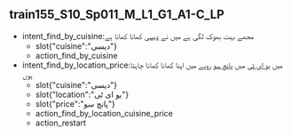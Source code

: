## train155_S10_Sp011_M_L1_G1_A1-C_LP
* intent_find_by_cuisine:مجھے بہت بھوک لگی ہے میں نے [دیسی](cuisine) کھانا کھانا ہے
	- slot{"cuisine":"دیسی"}
	- action_find_by_cuisine
* intent_find_by_location_price:میں [یو ای ٹی](location) میں [پانچ سو](price) روپے میں اپنا کھانا کھانا چاہتا ہوں
	- slot{"cuisine":"دیسی"}
	- slot{"location":"یو ای ٹی"}
	- slot{"price":"پانچ سو"}
	- action_find_by_location_cuisine_price
	- action_restart